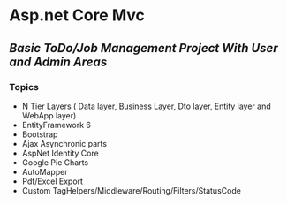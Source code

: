 # Asp.net Core Mvc

## *Basic ToDo/Job Management Project With User and Admin Areas*

### Topics

- N Tier Layers ( Data layer, Business Layer, Dto layer, Entity layer and WebApp layer)
- EntityFramework 6
- Bootstrap
- Ajax Asynchronic parts
- AspNet Identity Core
- Google Pie Charts
- AutoMapper
- Pdf/Excel Export
- Custom TagHelpers/Middleware/Routing/Filters/StatusCode
